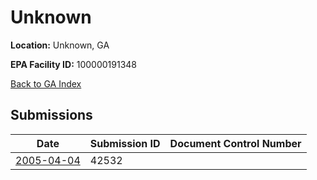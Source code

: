 # Unknown

**Location:** Unknown, GA

**EPA Facility ID:** 100000191348

[Back to GA Index](../../index.md)

## Submissions

| Date | Submission ID | Document Control Number |
|------|--------------|-------------------------|
| [2005-04-04](submissions/42532.md) | 42532 |  |
